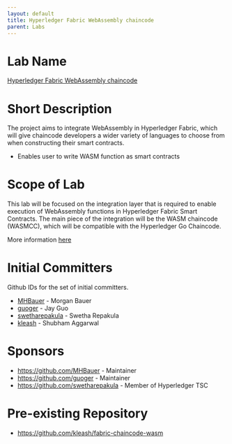 ```yaml
---
layout: default
title: Hyperledger Fabric WebAssembly chaincode
parent: Labs
---
```

# Lab Name
[Hyperledger Fabric WebAssembly chaincode](https://github.com/hyperledger-labs/fabric-chaincode-wasm)

# Short Description
The project aims to integrate WebAssembly in Hyperledger Fabric, which will give chaincode developers a wider variety of languages to choose from when constructing their smart contracts.
 - Enables user to write WASM function as smart contracts

# Scope of Lab
This lab will be focused on the integration layer that is required to enable execution of WebAssembly functions in Hyperledger Fabric Smart Contracts. The main piece of the integration will be the WASM chaincode (WASMCC), which will be compatible with the Hyperledger Go Chaincode.


More information [here](https://wiki.hyperledger.org/display/INTERN/Running+Web+Assembly+Smart+Contracts+in+Fabric)
# Initial Committers
Github IDs for the set of initial committers.
- [MHBauer](https://github.com/MHBauer) - Morgan Bauer
- [guoger](https://github.com/guoger) - Jay Guo
- [swetharepakula](https://github.com/swetharepakula) - Swetha Repakula
- [kleash](https://github.com/kleash) - Shubham Aggarwal

# Sponsors
- https://github.com/MHBauer - Maintainer
- https://github.com/guoger - Maintainer
- https://github.com/swetharepakula - Member of Hyperledger TSC

# Pre-existing Repository
- https://github.com/kleash/fabric-chaincode-wasm
